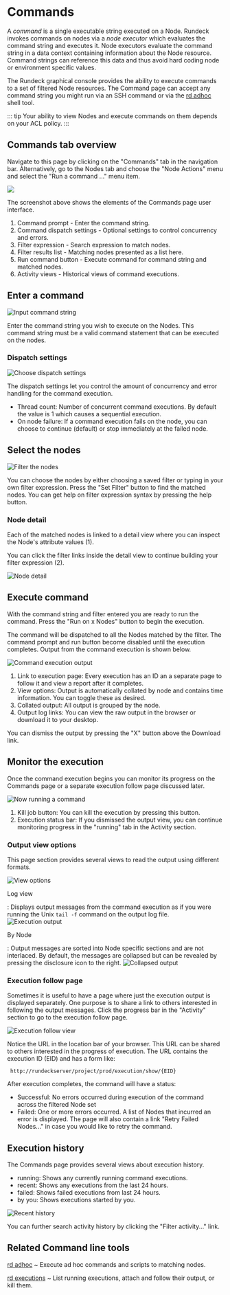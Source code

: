 # Commands

A _command_ is a single executable string executed on a Node.
Rundeck invokes commands on nodes via a _node executor_
which evaluates the command string and executes it.
Node executors evaluate the command string in a data context
containing information about the Node resource. Command strings
can reference this data and thus avoid hard coding node or environment
specific values.

The Rundeck graphical console provides the ability to execute
commands to a set of filtered Node resources.
The Command page can accept any command string you might run
via an SSH command or via the [rd adhoc](https://rundeck.github.io/rundeck-cli/commands/#adhoc) shell tool.

::: tip
Your ability to view Nodes and execute commands on them
depends on your ACL policy.
:::

## Commands tab overview

Navigate to this page by clicking on the "Commands" tab in the navigation
bar. Alternatively, go to the Nodes tab and choose the "Node Actions" menu
and select the "Run a command ..." menu item.

![](~@assets/img/fig0207.png)

The screenshot above shows the elements of the Commands page user interface.

1. Command prompt - Enter the command string.
2. Command dispatch settings - Optional settings to control concurrency and errors.
3. Filter expression - Search expression to match nodes.
4. Filter results list - Matching nodes presented as a list here.
5. Run command button - Execute command for command string and matched nodes.
6. Activity views - Historical views of command executions.

## Enter a command

![Input command string](~@assets/img/fig0207-a.png)

Enter the command string you wish to execute on the Nodes. This command
string must be a valid command statement that can be executed on the nodes.

### Dispatch settings

![Choose dispatch settings](~@assets/img/fig0208-b.png "Foo")

The dispatch settings let you control the amount of concurrency and error
handling for the command execution.

- Thread count: Number of concurrent command executions. By default the value is 1 which causes a sequential execution.
- On node failure: If a command execution fails on the node, you can choose to continue (default) or stop immediately at the failed node.

## Select the nodes

![Filter the nodes](~@assets/img/fig0207-b.png)

You can choose the nodes by either choosing a saved filter or typing in your own
filter expression. Press the "Set Filter" button to find the matched nodes.
You can get help on filter expression syntax by pressing the help button.

### Node detail

Each of the matched nodes is linked to a detail view where you can inspect
the Node's attribute values (1).

You can click the filter links inside the detail
view to continue building your filter expression (2).

![Node detail](~@assets/img/fig0208-a.png)

## Execute command

With the command string and filter entered you are ready to run the command.
Press the "Run on x Nodes" button to begin the execution.

The command will be
dispatched to all the Nodes matched by the filter.
The command prompt and run button become disabled until
the execution completes. Output from the command execution is shown
below.

![Command execution output](~@assets/img/fig0208.png)

1. Link to execution page: Every execution has an ID an a separate page to follow it and view a report after it completes.
2. View options: Output is automatically collated by node and contains time information. You can toggle these as desired.
3. Collated output: All output is grouped by the node.
4. Output log links: You can view the raw output in the browser or download it to your desktop.

You can dismiss the output by pressing the "X" button above the Download link.

## Monitor the execution

Once the command execution begins you can monitor its progress on the
Commands page or a separate execution follow page discussed later.

![Now running a command](~@assets/img/fig0207-c.png)

1. Kill job button: You can kill the execution by pressing this button.
2. Execution status bar: If you dismissed the output view, you can continue monitoring progress in the "running" tab in the Activity section.

### Output view options

This page section provides several views to read the output using different formats.

![View options](~@assets/img/fig0209.png)

Log view

: Displays output messages from the command execution as if you were
running the Unix `tail -f` command on the output log file.
![Execution output](~@assets/img/fig0208.png)

By Node

: Output messages are sorted into Node specific sections and are not
interlaced. By default, the messages are collapsed but can be
revealed by pressing the disclosure icon to the right.
![Collapsed output](~@assets/img/fig0210.png)

### Execution follow page

Sometimes it is useful to have a page where just the execution output
is displayed separately. One purpose is to share a link to others
interested in following the output messages. Click the progress bar
in the "Activity" section to go to the execution follow page.

![Execution follow view](~@assets/img/fig0207-d.png)

Notice the URL in the location bar of your browser. This URL can
be shared to others interested in the progress of execution. The URL
contains the execution ID (EID) and has a form like:

     http://rundeckserver/project/prod/execution/show/{EID}

After execution completes, the command will have a status:

- Successful: No errors occurred during execution of the command
  across the filtered Node set
- Failed: One or more errors occurred. A list of Nodes that incurred
  an error is displayed. The page will also contain a link "Retry
  Failed Nodes..." in case you would like to retry the command.

## Execution history

The Commands page provides several views about execution history.

- running: Shows any currently running command executions.
- recent: Shows any executions from the last 24 hours.
- failed: Shows failed executions from last 24 hours.
- by you: Shows executions started by you.

![Recent history](~@assets/img/fig0207-e.png)

You can further search activity history by clicking the "Filter activity..." link.

## Related Command line tools

[rd adhoc](https://rundeck.github.io/rundeck-cli/commands/#adhoc)
~ Execute ad hoc commands and scripts to matching nodes.

[rd executions](https://rundeck.github.io/rundeck-cli/commands/#executions)
~ List running executions, attach and follow their output, or kill them.
